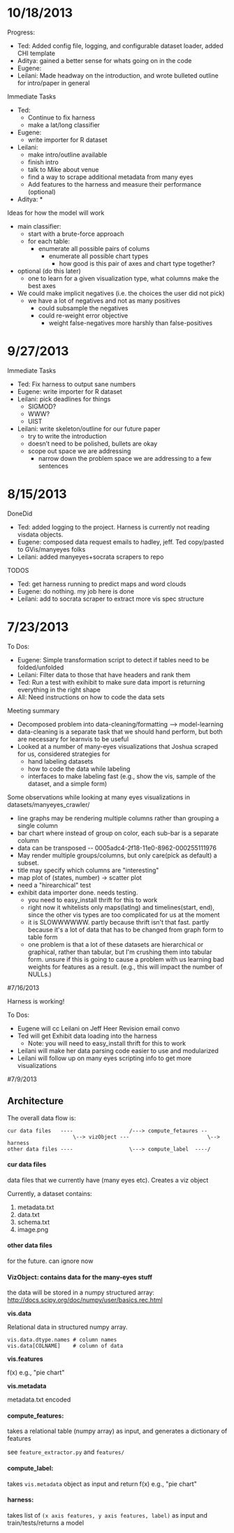 # 10/18/2013

Progress:
* Ted: Added config file, logging, and configurable dataset loader, added CHI template
* Aditya: gained a better sense for whats going on in the code
* Eugene:
* Leilani: Made headway on the introduction, and wrote bulleted outline for intro/paper in general

Immediate Tasks
* Ted:
  * Continue to fix harness
  * make a lat/long classifier
* Eugene:
  * write importer for R dataset
* Leilani:
  * make intro/outline available
  * finish intro
  * talk to Mike about venue
  * find a way to scrape additional metadata from many eyes
  * Add features to the harness and measure their performance (optional)
* Aditya:
  * 

Ideas for how the model will work
* main classifier:
  * start with a brute-force approach
  * for each table:
    * enumerate all possible pairs of colums
      * enumerate all possible chart types
        * how good is this pair of axes and chart type together?
* optional (do this later)
  * one to learn for a given visualization type, what columns make the best axes
* We could make implicit negatives (i.e. the choices the user did not pick)
  * we have a lot of negatives and not as many positives
    * could subsample the negatives
    * could re-weight error objective
      * weight false-negatives more harshly than false-positives

# 9/27/2013

Immediate Tasks
* Ted: Fix harness to output sane numbers
* Eugene: write importer for R dataset
* Leilani: pick deadlines for things
  * SIGMOD?
  * WWW?
  * UIST
* Leilani: write skeleton/outline for our future paper
  * try to write the introduction
  * doesn’t need to be polished, bullets are okay
  * scope out space we are addressing
    * narrow down the problem space we are addressing to a few sentences


# 8/15/2013

DoneDid

* Ted: added logging to the project.  Harness is currently not reading visdata objects.
* Eugene: composed data request emails to hadley, jeff.  Ted copy/pasted to GVis/manyeyes folks
* Leilani: added manyeyes+socrata scrapers to repo

TODOS

* Ted: get harness running to predict maps and word clouds
* Eugene: do nothing.  my job here is done
* Leilani: add to socrata scraper to extract more vis spec structure

# 7/23/2013

To Dos:

* Eugene: Simple transformation script to detect if tables need to be 
  folded/unfolded
* Leilani: Filter data to those that have headers and rank them
* Ted: Run a test with exihibit to make sure data import is returning everything in the right shape
* All: Need instructions on how to code the data sets

Meeting summary

* Decomposed problem into data-cleaning/formatting --> model-learning
* data-cleaning is a separate task that we should hand perform, but both are necessary for learnvis to be useful
* Looked at a number of many-eyes visualizations that Joshua scraped for us, considered strategies for
  * hand labeling datasets
  * how to code the data while labeling
  * interfaces to make labeling fast (e.g., show the vis, sample of the dataset, and a simple form)

Some observations while looking at many eyes visualizations in datasets/manyeyes_crawler/

* line graphs may be rendering multiple columns rather than grouping a single column
* bar chart where instead of group on color, each sub-bar is a separate column
* data can be transposed -- 0005adc4-2f18-11e0-8962-000255111976
* May render multiple groups/columns, but only care(pick as default) a subset.
* title may specify which columns are "interesting"
* map plot of (states, number) -> scatter plot
* need a "hirearchical" test 
* exhibit data importer done. needs testing. 
  * you need to easy_install thrift for this to work
  * right now it whitelists only maps(latlng) and timelines(start, end), since the other vis types are too complicated for us at the moment
  * it is SLOWWWWWW. partly because thrift isn't that fast. partly because it's a lot of data  that has to be changed from graph form to table form
  * one problem is that a lot of these datasets are hierarchical or graphical, rather than tabular, but I'm crushing them into tabular form. unsure if this is going to cause a problem with us learning bad weights for features as a result. (e.g., this will impact the number of NULLs.)


#7/16/2013

Harness is working!

To Dos:

   * Eugene will cc Leilani on Jeff Heer Revision email convo
   * Ted will get Exhibit data loading into the harness
     * Note: you will need to easy_install thrift for this to work
   * Leilani will make her data parsing code easier to use and modularized
   * Leilani will follow up on many eyes scripting info to get more visualizations



#7/9/2013

## Architecture

The overall data flow is:

    cur data files   ----                  /---> compute_fetaures --
                         \--> vizObject ---                         \--> harness
    other data files ----                  \---> compute_label  ----/

#### cur data files

data files that we currently have (many eyes etc).  Creates a viz object

Currently, a dataset contains:

1. metadata.txt
2. data.txt
3. schema.txt
4. image.png


#### other data files

for the future.  can ignore now


#### VizObject: contains data for the many-eyes stuff
the data will be stored in a numpy structured array:
http://docs.scipy.org/doc/numpy/user/basics.rec.html

**vis.data**

Relational data in structured numpy array.  

```
vis.data.dtype.names # column names
vis.data[COLNAME]    # column of data
```

**vis.features**

f(x) e.g., "pie chart"

**vis.metadata**

metadata.txt encoded 

#### compute_features:

takes a relational table (numpy array) as input, and generates a dictionary of features

see `feature_extractor.py` and `features/`

#### compute_label:

takes `vis.metadata` object as input and return f(x) e.g., "pie chart"

#### harness:

takes list of `(x axis features, y axis features, label)` as input and train/tests/returns a model
